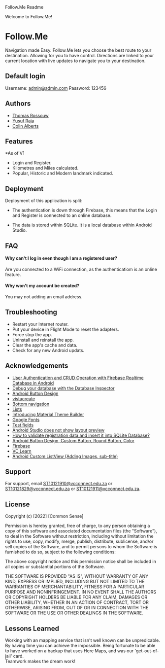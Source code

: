 Follow.Me Readme

Welcome to Follow.Me!

# Follow.Me

Navigation made Easy. Follow.Me lets you choose the best route to your destination. Allowing for you to have control. 
Directions are linked to your current location with live updates to navigate you to your destination.


## Default login

Username: admin@admin.com
Password: 123456


## Authors

- [Thomas Rossouw](ST10121910@vcconnect.edu.za)
- [Yusuf Raja](ST10121829@vcconnect.edu.za)
- [Colin Alberts](ST10121911@vcconnect.edu.za)


## Features
*As of V1
- Login and Register.
- Kilometres and Miles calculated.
- Popular, Historic and Modern landmark indicated.



## Deployment

Deployment of this application is split:

* The authentication is down through Firebase, this means that the Login and Register is connected to an online database.

* The data is stored within SQLite. It is a local database within Android Studio.


## FAQ

#### Why can't I log in even though I am a registered user?

Are you connected to a WiFi connection, as the authenticatiom is an online feature.

#### Why won't my account be created?

You may not adding an email address.



## Troubleshooting
- Restart your Internet router.
- Put your device in Flight Mode to reset the adapters.
- Force stop the app.
- Uninstall and reinstall the app.
- Clear the app's cache and data.
- Check for any new Android updats.


## Acknowledgements

 - [User Authentication and CRUD Operation with Firebase Realtime Database in Android](https://www.geeksforgeeks.org/user-authentication-and-crud-operation-with-firebase-realtime-database-in-android/)
 - [Debug your database with the Database Inspector](https://developer.android.com/studio/inspect/database)
 - [Android Button Design](https://androiddvlpr.com/android-button-design/)
 - [vistacreate](https://create.vista.com/home/)
 - [Bottom navigation](https://material.io/components/bottom-navigation/android#using-bottom-navigation)
 - [Lists](https://material.io/components/lists)
 - [Introducing Material Theme Builder](https://material.io/blog/material-theme-builder)
 - [Google Fonts](https://fonts.google.com/icons?selected=Material+Icons&icon.query=add)
 - [Test fields](https://material.io/components/text-fields)
 - [Android Studio does not show layout preview](https://stackoverflow.com/questions/34499839/android-studio-does-not-show-layout-preview)
 - [How to validate registration data and insert it into SQLite Database?](https://stackoverflow.com/questions/30800366/how-to-validate-registration-data-and-insert-it-into-sqlite-database)
 - [Android Button Design, Custom Button, Round Button, Color](https://www.journaldev.com/19850/android-button-design-custom-round-color)
 - [Firebase](https://firebase.google.com/)
 - [VC Learn](https://myvc.iielearn.ac.za/ultra/)
 - [Android Custom ListView (Adding Images, sub-title)](https://www.javatpoint.com/android-custom-listview)
 


## Support

For support, email ST10121910@vcconnect.edu.za or ST10121829@vcconnect.edu.za or ST10121911@vcconnect.edu.za.


## License

Copyright (c) [2022] [Common Sense]

Permission is hereby granted, free of charge, to any person obtaining a copy
of this software and associated documentation files (the "Software"), to deal
in the Software without restriction, including without limitation the rights
to use, copy, modify, merge, publish, distribute, sublicense, and/or sell
copies of the Software, and to permit persons to whom the Software is
furnished to do so, subject to the following conditions:

The above copyright notice and this permission notice shall be included in all
copies or substantial portions of the Software.

THE SOFTWARE IS PROVIDED "AS IS", WITHOUT WARRANTY OF ANY KIND, EXPRESS OR
IMPLIED, INCLUDING BUT NOT LIMITED TO THE WARRANTIES OF MERCHANTABILITY,
FITNESS FOR A PARTICULAR PURPOSE AND NONINFRINGEMENT. IN NO EVENT SHALL THE
AUTHORS OR COPYRIGHT HOLDERS BE LIABLE FOR ANY CLAIM, DAMAGES OR OTHER
LIABILITY, WHETHER IN AN ACTION OF CONTRACT, TORT OR OTHERWISE, ARISING FROM,
OUT OF OR IN CONNECTION WITH THE SOFTWARE OR THE USE OR OTHER DEALINGS IN THE
SOFTWARE.


## Lessons Learned

Working with an mapping service that isn't well known can be unpredicable. 
By having time you can achieve the impossible. Being fortunate to be able to have worked on a backup that 
uses Here Maps, and was our 'get-out-of-jail' card.  
Teamwork makes the dream work!
